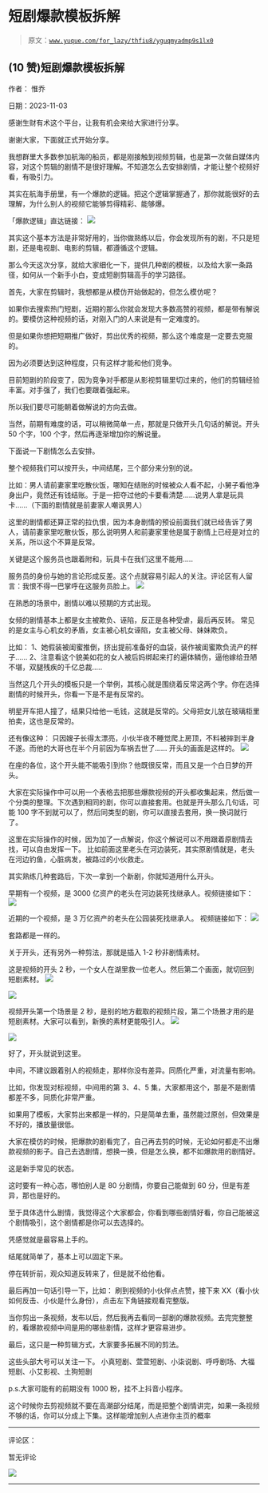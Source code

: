 # 短剧爆款模板拆解

> 原文：[`www.yuque.com/for_lazy/thfiu8/yguqmyadmp9s1lx0`](https://www.yuque.com/for_lazy/thfiu8/yguqmyadmp9s1lx0)

## (10 赞)短剧爆款模板拆解

作者： 惟乔

日期：2023-11-03

感谢生财有术这个平台，让我有机会来给大家进行分享。

谢谢大家，下面就正式开始分享。

我想群里大多数参加航海的船员，都是刚接触到视频剪辑，也是第一次做自媒体内容，对这个剪辑的剧情不是很好理解。不知道怎么去安排剧情，才能让整个视频好看，有吸引力。

其实在航海手册里，有一个爆款的逻辑。把这个逻辑掌握通了，那你就能很好的去理解，为什么别人的视频它能够剪得精彩、能够爆。

「爆款逻辑」直达链接：
![](img/a7189fc6bd88ded585a36a01e79fabf2.png)

其实这个基本方法是非常好用的，当你做熟练以后，你会发现所有的剧，不只是短剧，还是电视剧、电影的剪辑，都遵循这个逻辑。

那么今天这次分享，就给大家细化一下，提供几种剧的模板，以及给大家一条路径，如何从一个新手小白，变成短剧剪辑高手的学习路径。

首先，大家在剪辑时，我想都是从模仿开始做起的，但怎么模仿呢？

如果你去搜索热门短剧，近期的那么你就会发现大多数高赞的视频，都是带有解说的。要模仿这种视频的话，对刚入门的人来说是有一定难度的。

但是如果你想把短期推广做好，剪出优秀的视频，那么这个难度是一定要去克服的。

因为必须要达到这种程度，只有这样才能和他们竞争。

目前短剧的阶段变了，因为竞争对手都是从影视剪辑里切过来的，他们的剪辑经验丰富。对手强了，我们也要跟着强起来。

所以我们要尽可能朝着做解说的方向去做。

当然，前期有难度的话，可以稍微简单一点，那就是只做开头几句话的解说。开头 50 个字，100 个字，然后再逐渐增加你的解说量。

下面说一下剧情怎么去安排。

整个视频我们可以按开头，中间结尾，三个部分来分别的说。

比如：男人请前妻家里吃散伙饭，哪知在结账的时候被众人看不起，小舅子看他净身出户，竟然还有钱结账。于是一把夺过他的卡要看清楚......说男人拿是玩具卡......（下面的剧情就是前妻家人嘲讽男人）

这里的剧情都还算正常的拉仇恨，因为本身剧情的预设前面我们就已经告诉了男人，请前妻家里吃散伙饭，那么说明男人和前妻家里他是属于剧情上已经是对立的关系，所以这个不算是反常。

关键是这个服务员也跟着附和，玩具卡在我们这里不能用.....

服务员的身份与她的言论形成反差。这个点就容易引起人的关注。评论区有人留言：我恨不得一巴掌呼在这服务员脸上。
![](img/53be80df115b310371461d7180987b80.png)

在熟悉的场景中，剧情以难以预期的方式出现。

女频的剧情基本上都是女主被欺负、诬陷，反正是各种受虐，最后再反转。
常见的是女主与心机女的矛盾，女主被心机女诬陷，女主被父母、妹妹欺负。

比如：
1、她假装被闺蜜推倒，挤出提前准备好的血袋，装作被闺蜜欺负流产的样子......
2、注意看这个貌美如花的女人被后妈绑起来打的遍体鳞伤，逼他嫁给丑陋不堪，双腿残疾的千亿总裁.....

当然这几个开头的模板只是一个举例，其核心就是围绕着反常这两个字。你在选择剧情的时候开头，你看一下是不是有反常的。

明星开车把人撞了，结果只给他一毛钱，这就是反常的。父母把女儿放在玻璃柜里拍卖，这也是反常的。

还有像这种：
只因嫂子长得太漂亮，小伙半夜不睡觉爬上房顶，不料被摔到半身不遂。而他的大哥也在半个月前因为车祸去世了......
开头的画面是这样的。
![](img/17cf0d41e3fc2ec65c226f69820ff063.png)

在座的各位，这个开头能不能吸引到你？他既很反常，而且又是一个白日梦的开头。

大家在实际操作中可以用一个表格去把那些爆款视频的开头都收集起来，然后做一个分类的整理。下次遇到相同的剧，你可以直接套用。也就是开头那么几句话，可能 100 字不到就可以了，然后同类型的剧，你可以直接去套用，换一换词就行了。

这里在实际操作的时候，因为加了一点解说，你这个解说可以不用跟着原剧情去找，可以自由发挥一下。
比如前面这里老头在河边装死，其实原剧情就是，老头在河边钓鱼，心脏病发，被路过的小伙救走。

其实熟练几种套路后，下次一拿到一个新剧，你就知道用什么开头。

早期有一个视频，是 3000 亿资产的老头在河边装死找继承人。视频链接如下：
![](img/d95910a7598ed2e1a13b4e3d274db987.png)

近期的一个视频，是 3 万亿资产的老头在公园装死找继承人。 视频链接如下：
![](img/e2d1f99406433bc46a971fce58ba375e.png)

套路都是一样的。

关于开头，还有另外一种剪法，那就是插入 1-2 秒非剧情素材。

这是视频的开头 2 秒，一个女人在湖里救一位老人。然后第二个画面，就切回到短剧素材。
![](img/5aaee162785a8fcf90e01ad9b5097eb7.png)

![](img/5abc7f78396f663f7c16494afcdf95ee.png)

视频开头第一个场景是 2 秒，是别的地方截取的视频片段，第二个场景才用的是短剧素材。大家可以看到，新换的素材更能吸引人。
![](img/351b5ec233cf42b17552a185fb0398be.png)

![](img/b268eeb0bb5067d4dd09110e09d4c698.png)

好了，开头就说到这里。

中间，不建议跟着别人的视频走，那样你没有差异。同质化严重，对流量有影响。

比如，你发现对标视频，中间用的第 3、4、5 集，大家都用这个，那是不是剧情都差不多，同质化非常严重。

如果用了模板，大家剪出来都是一样的，只是简单去重，虽然能过原创，但效果是不好的，播放量很低。

大家在模仿的时候，把爆款的剧看完了，自己再去剪的时候，无论如何都走不出爆款视频的影子。自己去选剧情，想换一换，但是怎么换，都不如爆款用的剧情好。

这是新手常见的状态。

这时要有一种心态，哪怕别人是 80 分剧情，你要自己能做到 60 分，但是有差异，那也是好的。

至于具体选什么剧情，我觉得这个大家都会，你看到哪些剧情好看，你自己能被这个剧情吸引，这个剧情都是你可以去选择的。

凭感觉就是最容易上手的。

结尾就简单了，基本上可以固定下来。

停在转折前，观众知道反转来了，但是就不给他看。

最后再加一句话引导一下，比如：
刷到视频的小伙伴点点赞，接下来 XX（看小伙如何反击、小伙是什么身份），点击左下角链接观看完整版。

当你剪出一条视频，发布以后，然后我再去看同一部剧的爆款视频。去完完整整的，看爆款视频中间是用的哪些剧情，这样才更容易进步。

最后，这只是一种剪辑方式，大家要多拓展不同的剪法。

这些头部大号可以关注一下。
小真短剧、萱萱短剧、小柒说剧、呼呼剧场、大福短剧、小艾影视、土狗短剧

p.s.大家可能有的前期没有 1000 粉，挂不上抖音小程序。

这个时候你去剪视频就不要在高潮部分结尾，而是把整个剧情讲完，如果一条视频不够的话，你可以分成上下集。这样能增加别人点进你主页的概率

* * *

评论区：

暂无评论

![](img/1c37d505930596d12a88ab23e11aa07a.png)

* * *